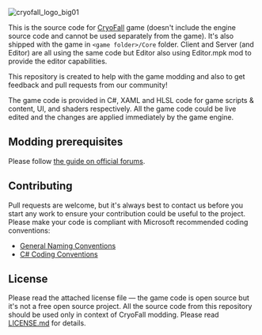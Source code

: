 ![cryofall_logo_big01](https://user-images.githubusercontent.com/865384/55807472-4c969300-5af3-11e9-8c14-7a99f9915423.png)

This is the source code for [CryoFall](http://cryofall.com) game (doesn't include the engine source code and cannot be used separately from the game). It's also shipped with the game in `<game folder>/Core` folder. Client and Server (and Editor) are all using the same code but Editor also using Editor.mpk mod to provide the editor capabilities.

This repository is created to help with the game modding and also to get feedback and pull requests from our community!

The game code is provided in C#, XAML and HLSL code for game scripts & content, UI, and shaders respectively.
All the game code could be live edited and the changes are applied immediately by the game engine.

Modding prerequisites
-----
Please follow [the guide on official forums](http://forums.atomictorch.com/index.php?topic=1027.0).

Contributing
-----
Pull requests are welcome, but it's always best to contact us before you start any work to ensure your contribution could be useful to the project.
Please make your code is compliant with Microsoft recommended coding conventions:
* [General Naming Conventions](https://msdn.microsoft.com/en-us/library/ms229045%28v=vs.110%29.aspx) 
* [C# Coding Conventions](https://msdn.microsoft.com/en-us/library/ff926074.aspx)

License
-----
Please read the attached license file — the game code is open source but it's not a free open source project. All the source code from this repository should be used only in context of CryoFall modding. Please read [LICENSE.md](LICENSE.md) for details.
